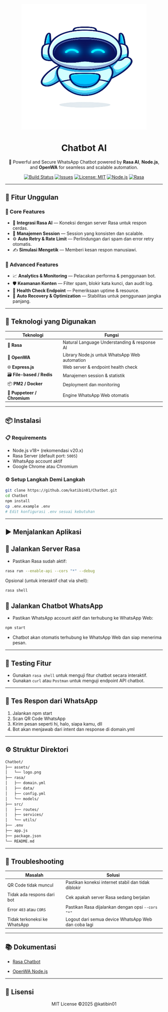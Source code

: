 <p align="center">
  <img src="https://raw.githubusercontent.com/katibin01/Chatbot/main/assets/logo.png" width="400" height="400" alt="Chatbot WhatsApp AI Logo" />
</p>

<h1 align="center">Chatbot AI</h1>

<p align="center">
  🤖 Powerful and Secure WhatsApp Chatbot powered by <strong>Rasa AI</strong>, <strong>Node.js</strong>, and <strong>OpenWA</strong> for seamless and scalable automation.
</p>

<p align="center">
  <a href="https://github.com/katibin01/Chatbot/actions"><img alt="Build Status" src="https://img.shields.io/github/actions/workflow/status/katibin01/Chatbot/main.yml"></a>
  <a href="https://github.com/katibin01/Chatbot/issues"><img alt="Issues" src="https://img.shields.io/github/issues/katibin01/Chatbot"></a>
  <a href="LICENSE"><img alt="License: MIT" src="https://img.shields.io/github/license/katibin01/Chatbot"></a>
  <a href="#"><img alt="Node.js" src="https://img.shields.io/badge/Node.js-18.x-green?logo=node.js"></a>
  <a href="#"><img alt="Rasa" src="https://img.shields.io/badge/Rasa-3.x-blue?logo=rasa"></a>
</p>

---

## 🚀 Fitur Unggulan

### 🔹 Core Features
- 🤖 **Integrasi Rasa AI** — Koneksi dengan server Rasa untuk respon cerdas.
- 🧠 **Manajemen Session** — Session yang konsisten dan scalable.
- ⚙️ **Auto Retry & Rate Limit** — Perlindungan dari spam dan error retry otomatis.
- ✍️ **Simulasi Mengetik** — Memberi kesan respon manusiawi.

### 🔸 Advanced Features
- 📈 **Analytics & Monitoring** — Pelacakan performa & penggunaan bot.
- 🛡️ **Keamanan Konten** — Filter spam, blokir kata kunci, dan audit log.
- 🏥 **Health Check Endpoint** — Pemeriksaan uptime & resource.
- 🔁 **Auto Recovery & Optimization** — Stabilitas untuk penggunaan jangka panjang.

---

## 🧰 Teknologi yang Digunakan

| Teknologi | Fungsi |
|----------|--------|
| 🧠 **Rasa** | Natural Language Understanding & response AI |
| 💬 **OpenWA** | Library Node.js untuk WhatsApp Web automation |
| 🌐 **Express.js** | Web server & endpoint health check |
| 🗃️ **File-based / Redis** | Manajemen session & statistik |
| 📦 **PM2 / Docker** | Deployment dan monitoring |
| 📝 **Puppeteer / Chromium** | Engine WhatsApp Web otomatis |

---

## 📦 Instalasi

### 📋 Requirements
- Node.js v18+ (rekomendasi v20.x)
- Rasa Server (default port: `5005`)
- WhatsApp account aktif
- Google Chrome atau Chromium

### ⚙️ Setup Langkah Demi Langkah
```bash
git clone https://github.com/katibin01/Chatbot.git
cd Chatbot
npm install
cp .env.example .env
# Edit konfigurasi .env sesuai kebutuhan
```

---

## ▶️ Menjalankan Aplikasi

## 🔌 Jalankan Server Rasa
- Pastikan Rasa sudah aktif:
```bash
rasa run --enable-api --cors "*" --debug
```
Opsional (untuk interaktif chat via shell):
```bash
rasa shell
```

## 📱 Jalankan Chatbot WhatsApp
- Pastikan WhatsApp account aktif dan terhubung ke WhatsApp Web:
```bash
npm start
```
- Chatbot akan otomatis terhubung ke WhatsApp Web dan siap menerima pesan.

---

## 🧪 Testing Fitur
- Gunakan `rasa shell` untuk menguji fitur chatbot secara interaktif.
- Gunakan `curl` atau `Postman` untuk menguji endpoint API chatbot.

---

## 💬 Tes Respon dari WhatsApp
1. Jalankan npm start
2. Scan QR Code WhatsApp
3. Kirim pesan seperti hi, halo, siapa kamu, dll
4. Bot akan menjawab dari intent dan response di domain.yml

---

## ⚙️ Struktur Direktori
```bash
Chatbot/
├── assets/
│   └── logo.png
├── rasa/
│   ├── domain.yml
│   ├── data/
│   ├── config.yml
│   └── models/
├── src/
│   ├── routes/
│   ├── services/
│   └── utils/
├── .env
├── app.js
├── package.json
└── README.md
```

---

## 🚧 Troubleshooting

|             Masalah               |                       Solusi                           |
| --------------------------------- | ------------------------------------------------------ |
| QR Code tidak muncul              | Pastikan koneksi internet stabil dan tidak diblokir    |
| Tidak ada respons dari bot        | Cek apakah server Rasa sedang berjalan                 |
| Error `403` atau `CORS`           | Pastikan Rasa dijalankan dengan opsi `--cors "*"`      |
| Tidak terkoneksi ke WhatsApp      | Logout dari semua device WhatsApp Web dan coba lagi    |

---

## 📚 Dokumentasi
- [Rasa Chatbot](https://rasa.com/docs/rasa/)
<!-- - [WhatsApp Web API](https://developers.facebook.com/docs/whatsapp/api/) -->
- [OpenWA Node.js](https://docs.openwa.dev/)

---

## 📜 Lisensi
<p align="center">MIT License ©2025 @katibin01</p>